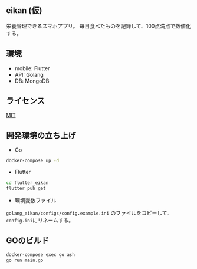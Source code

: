 ## eikan (仮)
栄養管理できるスマホアプリ。
毎日食べたものを記録して、100点満点で数値化する。

## 環境
- mobile: Flutter
- API: Golang
- DB: MongoDB

## ライセンス
[MIT](LICENSE.md)

## 開発環境の立ち上げ
- Go
```bash
docker-compose up -d
```
- Flutter
```bash
cd flutter_eikan
flutter pub get
```
- 環境変数ファイル

`golang_eikan/configs/config.example.ini` のファイルをコピーして、`config.ini`にリネームする。

## GOのビルド
```bash
docker-compose exec go ash
go run main.go
```